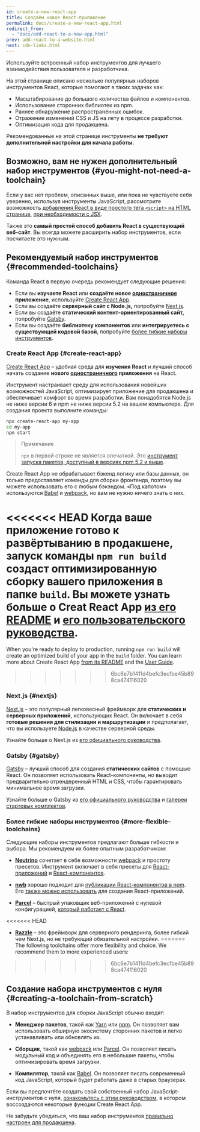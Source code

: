```yaml
---
id: create-a-new-react-app
title: Создаём новое React-приложение
permalink: docs/create-a-new-react-app.html
redirect_from:
  - "docs/add-react-to-a-new-app.html"
prev: add-react-to-a-website.html
next: cdn-links.html
---
```


Используйте встроенный набор инструментов для лучшего взаимодействия пользователя и разработчика. 

На этой странице описано несколько популярных наборов инструментов React, которые помогают в таких задачах как:

* Масштабирование до большого количества файлов и компонентов.
* Использование сторонних библиотек из npm.
* Раннее обнаружение распространённых ошибок.
* Отражение изменений CSS и JS на лету в процессе разработки.
* Оптимизация кода для продакшена.

Рекомендованные на этой странице инструменты **не требуют дополнительной настройки для начала работы.**

## Возможно, вам не нужен дополнительный набор инструментов {#you-might-not-need-a-toolchain}

Если у вас нет проблем, описанных выше, или пока не чувствуете себя уверенно, используя инструменты JavaScript, рассмотрите возможность [добавления React в виде простого тега `<script>` на HTML странице](/docs/add-react-to-a-website.html), [при необходимости с JSX](/docs/add-react-to-a-website.html#optional-try-react-with-jsx).

Также это **самый простой способ добавить React в существующий веб-сайт**. Вы всегда можете расширить набор инструментов, если посчитаете это нужным.


## Рекомендуемый набор инструментов {#recommended-toolchains}

Команда React в первую очередь рекомендует следующие решения:

- Если вы **изучаете React** или **создаёте новое [одностраничное](/docs/glossary.html#single-page-application) приложение**, используйте [Create React App](#create-react-app).
- Если вы создаёте **серверный сайт с Node.js,** попробуйте [Next.js](#nextjs).
- Если вы создаёте **статический контент-ориентированный сайт,** попробуйте [Gatsby](#gatsby).
- Если вы создаёте **библиотеку компонентов** или **интегрируетесь с существующей кодовой базой**, попробуйте [более гибкие наборы инструментов](#more-flexible-toolchains).

### Create React App {#create-react-app}

[Create React App](https://github.com/facebookincubator/create-react-app) – удобная среда для **изучения React** и лучший способ начать создание **нового [одностраничного](/docs/glossary.html#single-page-application) приложения** на React.

Инструмент настраивает среду для использования новейших возможностей JavaScript, оптимизирует приложение для продакшена и обеспечивает комфорт во время разработки. Вам понадобятся Node.js не ниже версии 6 и npm не ниже версии 5.2 на вашем компьютере. Для создания проекта выполните команды:

```bash
npx create-react-app my-app
cd my-app
npm start
```

>Примечание
>
>`npx` в первой строке не является опечаткой. Это [инструмент запуска пакетов, доступный в версиях npm  5.2 и выше](https://medium.com/@maybekatz/introducing-npx-an-npm-package-runner-55f7d4bd282b).


Create React App не обрабатывает бэкенд логику или базы данных, он только предоставляет команды для сборки фронтенда, поэтому вы можете использовать его с любым бэкэндом. «Под капотом» используются [Babel](https://babeljs.io/) и [webpack](https://webpack.js.org/), но вам не нужно ничего знать о них.

<<<<<<< HEAD
Когда ваше приложение готово к развёртыванию в продакшене, запуск команды `npm run build` создаст оптимизированную сборку вашего приложения в папке `build`. Вы можете узнать больше о Creat React App [из его README](https://github.com/facebookincubator/create-react-app#create-react-app--) и [его пользовательского руководства](https://github.com/facebookincubator/create-react-app/blob/master/packages/react-scripts/template/README.md#table-of-contents).
=======
When you're ready to deploy to production, running `npm run build` will create an optimized build of your app in the `build` folder. You can learn more about Create React App [from its README](https://github.com/facebookincubator/create-react-app#create-react-app--) and the [User Guide](https://facebook.github.io/create-react-app/).
>>>>>>> 6bc6e7b1411d4befc3ecfbe45b898ca474116020

### Next.js {#nextjs}


[Next.js](https://nextjs.org/) – это популярный легковесный фреймворк для **статических и серверных приложений**, использующих React. Он включает в себя **готовые решения для стилизации и маршрутизации** и предполагает, что вы используете [Node.js](https://nodejs.org/) в качестве серверной среды.

Узнайте больше о Next.js из [его официального руководства](https://nextjs.org/learn/). 

### Gatsby {#gatsby}

[Gatsby](https://www.gatsbyjs.org/) – лучший способ для создания **статических сайтов** с помощью React. Он позволяет использовать React-компоненты, но выводит предварительно отрендеренный HTML и CSS, чтобы гарантировать минимальное время загрузки.

Узнайте больше о Gatsby из [его официального руководства](https://www.gatsbyjs.org/docs/) и [галереи стартовых комплектов](https://www.gatsbyjs.org/docs/gatsby-starters/).

### Более гибкие наборы инструментов {#more-flexible-toolchains}                             
Следующие наборы инструментов предлагают больше гибкости и выбора. Мы рекомендуем их более опытным разработчикам:


- **[Neutrino](https://neutrinojs.org/)** сочетает в себе возможности [webpack](https://webpack.js.org/) и простоту пресетов. Инструмент включает в себя пресеты для [React-приложений](https://neutrinojs.org/packages/react/) и [React-компонентов](https://neutrinojs.org/packages/react-components/).

- **[nwb](https://github.com/insin/nwb)** хорошо подходит для [публикации React-компонентов в npm](https://github.com/insin/nwb/blob/master/docs/guides/ReactComponents.md#developing-react-components-and-libraries-with-nwb). Его [также можно использовать](https://github.com/insin/nwb/blob/master/docs/guides/ReactApps.md#developing-react-apps-with-nwb) для создания React-приложений.

- **[Parcel](https://parceljs.org/)** – быстрый упаковщик веб-приложений с нулевой конфигурацией, [который работает с React](https://parceljs.org/recipes.html#react).


<<<<<<< HEAD
- **[Razzle](https://github.com/jaredpalmer/razzle)** – это фреймворк для серверного рендеринга, более гибкий чем Next.js, но не требующий обязательной настройки.
=======
The following toolchains offer more flexibility and choice. We recommend them to more experienced users:
>>>>>>> 6bc6e7b1411d4befc3ecfbe45b898ca474116020


## Создание набора инструментов с нуля {#creating-a-toolchain-from-scratch}

В набор инструментов для сборки JavaScript обычно входят:


* **Менеджер пакетов**, такой как [Yarn](https://yarnpkg.com/) или [npm](https://www.npmjs.com/). Он позволяет вам использовать обширную экосистему сторонних пакетов и легко устанавливать или обновлять их.


* **Сборщик**, такой как [webpack](https://webpack.js.org/) или [Parcel](https://parceljs.org/). Он позволяет писать модульный код и объединять его в небольшие пакеты, чтобы оптимизировать время загрузки.


* **Компилятор**, такой как [Babel](https://babeljs.io/). Он позволяет писать современный код JavaScript, который будет работать даже в старых браузерах.

Если вы предпочтёте создать свой собственный набор JavaScript-инструментов с нуля, [ознакомьтесь с этим руководством](https://blog.usejournal.com/creating-a-react-app-from-scratch-f3c693b84658), в котором воссоздаются некоторые функции Create React App.

Не забудьте убедиться, что ваш набор инструментов [правильно настроен для продакшена](/docs/optimizing-performance.html#use-the-production-build).
